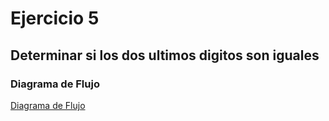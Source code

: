 # Ejercicio 5

## Determinar si los dos ultimos digitos son iguales

### Diagrama de Flujo 

[Diagrama de Flujo](Diagrama.png "Diagrama de Flujo")